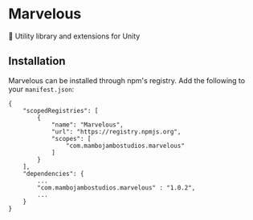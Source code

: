 # Marvelous
💄 Utility library and extensions for Unity

## Installation 
Marvelous can be installed through npm's registry. Add the following to your `manifest.json`:
```
{
    "scopedRegistries": [
        {
            "name": "Marvelous",
            "url": "https://registry.npmjs.org",
            "scopes": [
                "com.mambojambostudios.marvelous"
            ]
        }
    ],
    "dependencies": {
        ...
        "com.mambojambostudios.marvelous" : "1.0.2",
        ...
    }
}
```
